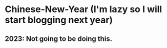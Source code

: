 # Chinese-New-Year (I'm lazy so I will start blogging next year)
## 2023: Not going to be doing this.

